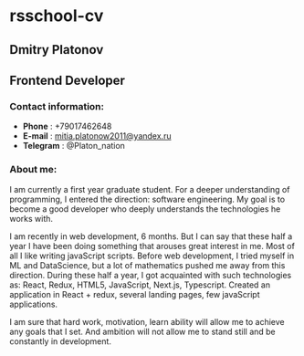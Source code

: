 # rsschool-cv
## Dmitry Platonov
## Frontend Developer

### Contact information:
* **Phone** : +79017462648
* **E-mail** : mitia.platonow2011@yandex.ru
* **Telegram** : @Platon_nation

### About me:
 I am currently a first year graduate student. For a deeper understanding of programming, I entered the direction: software engineering. My goal is to become a good developer who deeply understands the technologies he works with.

  I am recently in web development, 6 months. But I can say that these half a year I have been doing something that arouses great interest in me. Most of all I like writing javaScript scripts. Before web development, I tried myself in ML and DataScience, but a lot of mathematics pushed me away from this direction. During these half a year, I got acquainted with such technologies as: React, Redux, HTML5, JavaScript, Next.js, Typescript. Created an application in React + redux, several landing pages, few javaScript applications.
  
  I am sure that hard work, motivation, learn ability will allow me to achieve any goals that I set. And ambition will not allow me to stand still and be constantly in development.
  


  

